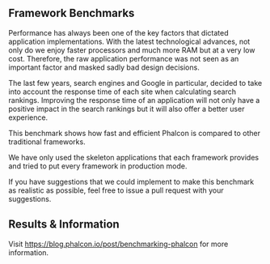 Framework Benchmarks
--------------------

Performance has always been one of the key factors that dictated application implementations. With the latest technological advances, not only do we enjoy faster processors and much more RAM but at a very low cost. Therefore, the raw application performance was not seen as an important factor and masked sadly bad design decisions.

The last few years, search engines and Google in particular, decided to take into account the response time of each site when calculating search rankings. Improving the response time of an application will not only have a positive impact in the search rankings but it will also offer a better user experience. 

This benchmark shows how fast and efficient Phalcon is compared to other traditional frameworks.

We have only used the skeleton applications that each framework provides and tried to put every framework in production mode.

If you have suggestions that we could implement to make this benchmark as realistic as possible, feel free to issue a pull request with your suggestions.

Results & Information
---------------------

Visit https://blog.phalcon.io/post/benchmarking-phalcon for more information.

